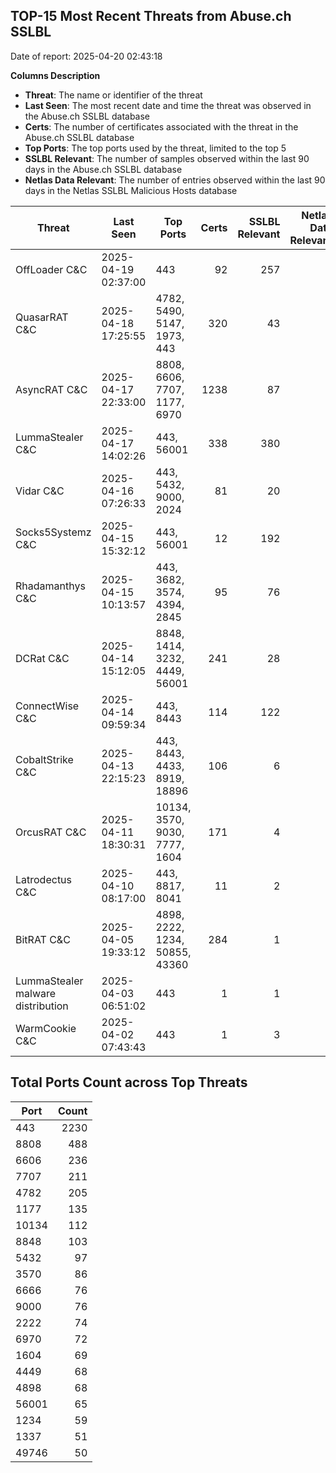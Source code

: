 ## TOP-15 Most Recent Threats from Abuse.ch SSLBL
Date of report: 2025-04-20 02:43:18

**Columns Description**
- **Threat**: The name or identifier of the threat
- **Last Seen**: The most recent date and time the threat was observed in the Abuse.ch SSLBL database
- **Certs**: The number of certificates associated with the threat in the Abuse.ch SSLBL database
- **Top Ports**: The top ports used by the threat, limited to the top 5
- **SSLBL Relevant**: The number of samples observed within the last 90 days in the Abuse.ch SSLBL database
- **Netlas Data Relevant**: The number of entries observed within the last 90 days in the Netlas SSLBL Malicious Hosts database



| Threat                     | Last Seen           | Top Ports          | Certs        | SSLBL Relevant   | Netlas Data Relevant  |
|----------------------------|---------------------|--------------------|-------------:|-----------------:|----------------------:|
| OffLoader C&C              | 2025-04-19 02:37:00 | 443 | 92 | 257 | 1 |
| QuasarRAT C&C              | 2025-04-18 17:25:55 | 4782, 5490, 5147, 1973, 443 | 320 | 43 | 0 |
| AsyncRAT C&C               | 2025-04-17 22:33:00 | 8808, 6606, 7707, 1177, 6970 | 1238 | 87 | 4 |
| LummaStealer C&C           | 2025-04-17 14:02:26 | 443, 56001 | 338 | 380 | 0 |
| Vidar C&C                  | 2025-04-16 07:26:33 | 443, 5432, 9000, 2024 | 81 | 20 | 5 |
| Socks5Systemz C&C          | 2025-04-15 15:32:12 | 443, 56001 | 12 | 192 | 7 |
| Rhadamanthys C&C           | 2025-04-15 10:13:57 | 443, 3682, 3574, 4394, 2845 | 95 | 76 | 0 |
| DCRat C&C                  | 2025-04-14 15:12:05 | 8848, 1414, 3232, 4449, 56001 | 241 | 28 | 0 |
| ConnectWise C&C            | 2025-04-14 09:59:34 | 443, 8443 | 114 | 122 | 2 |
| CobaltStrike C&C           | 2025-04-13 22:15:23 | 443, 8443, 4433, 8919, 18896 | 106 | 6 | 4 |
| OrcusRAT C&C               | 2025-04-11 18:30:31 | 10134, 3570, 9030, 7777, 1604 | 171 | 4 | 0 |
| Latrodectus C&C            | 2025-04-10 08:17:00 | 443, 8817, 8041 | 11 | 2 | 0 |
| BitRAT C&C                 | 2025-04-05 19:33:12 | 4898, 2222, 1234, 50855, 43360 | 284 | 1 | 0 |
| LummaStealer malware distribution | 2025-04-03 06:51:02 | 443 | 1 | 1 | 0 |
| WarmCookie C&C             | 2025-04-02 07:43:43 | 443 | 1 | 3 | 0 |

## Total Ports Count across Top Threats
| Port       | Count      |
|------------|-----------:|
| 443 | 2230 |
| 8808 | 488 |
| 6606 | 236 |
| 7707 | 211 |
| 4782 | 205 |
| 1177 | 135 |
| 10134 | 112 |
| 8848 | 103 |
| 5432 | 97 |
| 3570 | 86 |
| 6666 | 76 |
| 9000 | 76 |
| 2222 | 74 |
| 6970 | 72 |
| 1604 | 69 |
| 4449 | 68 |
| 4898 | 68 |
| 56001 | 65 |
| 1234 | 59 |
| 1337 | 51 |
| 49746 | 50 |